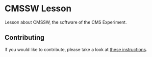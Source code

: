 # CMSSW Lesson

Lesson about CMSSW, the software of the CMS Experiment.

## Contributing

If you would like to contribute, please take a look at [these instructions](https://github.com/cms-opendata-workshop/2021-07-19-cms-open-data-workshop#cms-open-data-workshop-2021).  
